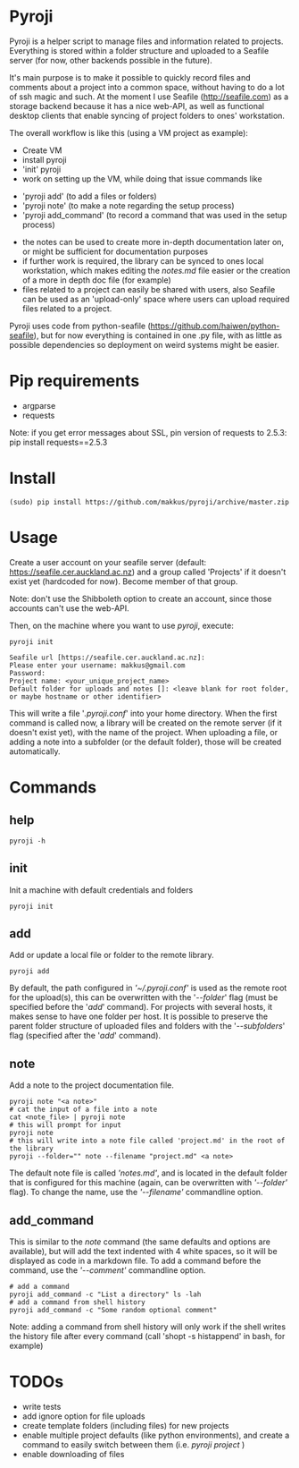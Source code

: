Pyroji
======

Pyroji is a helper script to manage files and information related to projects. Everything is stored within a folder structure and uploaded to a Seafile server (for now, other backends possible in the future).

It's main purpose is to make it possible to quickly record files and comments about a project into a common space, without having to do a lot of ssh magic and such. At the moment I use Seafile (http://seafile.com) as a storage backend because it has a nice web-API, as well as functional desktop clients that enable syncing of project folders to ones' workstation.

The overall workflow is like this (using a VM project as example):

* Create VM
* install pyroji
* 'init' pyroji
* work on setting up the VM, while doing that issue commands like
- 'pyroji add' (to add a files or folders)
- 'pyroji note' (to make a note regarding the setup process)
- 'pyroji add_command' (to record a command that was used in the setup process)
* the notes can be used to create more in-depth documentation later on, or might be sufficient for documentation purposes
* if further work is required, the library can be synced to ones local workstation, which makes editing the *notes.md* file easier or the creation of a more in depth doc file (for example)
* files related to a project can easily be shared with users, also Seafile can be used as an 'upload-only' space where users can upload required files related to a project.


Pyroji uses code from python-seafile (https://github.com/haiwen/python-seafile), but for now everything is contained in one .py file, with as little as possible dependencies so deployment on weird systems might be easier.


# Pip requirements

- argparse
- requests

Note: if you get error messages about SSL, pin version of requests to 2.5.3: pip install requests==2.5.3

# Install

    (sudo) pip install https://github.com/makkus/pyroji/archive/master.zip


# Usage

Create a user account on your seafile server (default: https://seafile.cer.auckland.ac.nz) and a group called 'Projects' if it doesn't exist yet (hardcoded for now). Become member of that group.

Note: don't use the Shibboleth option to create an account, since those accounts can't use the web-API.

Then, on the machine where you want to use *pyroji*, execute:

    pyroji init

    Seafile url [https://seafile.cer.auckland.ac.nz]: 
	Please enter your username: makkus@gmail.com
	Password: 
	Project name: <your_unique_project_name>
	Default folder for uploads and notes []: <leave blank for root folder, or maybe hostname or other identifier>


This will write a file '*.pyroji.conf*' into your home directory. When the first command is called now, a library will be created on the remote server (if it doesn't exist yet), with the name of the project. When uploading a file, or adding a note into a subfolder (or the default folder), those will be created automatically.

# Commands

## help

    pyroji -h

## init

Init a machine with default credentials and folders

	pyroji init

## add

Add or update a local file or folder to the remote library.

    pyroji add

By default, the path configured in *'~/.pyroji.conf'* is used as the remote root for the upload(s), this can be overwritten with the '*--folder*' flag (must be specified before the '*add*' command). For projects with several hosts, it makes sense to have one folder per host.
It is possible to preserve the parent folder structure of uploaded files and folders with the '*--subfolders*' flag (specified after the '*add*' command).

## note

Add a note to the project documentation file.

    pyroji note "<a note>"
	# cat the input of a file into a note
	cat <note_file> | pyroji note
	# this will prompt for input
	pyroji note
	# this will write into a note file called 'project.md' in the root of the library
	pyroji --folder="" note --filename "project.md" <a note>

The default note file is called *'notes.md'*, and is located in the default folder that is configured for this machine (again, can be overwritten with *'--folder'* flag). To change the name, use the *'--filename'* commandline option.

## add_command

This is similar to the *note* command (the same defaults and options are available), but will add the text indented with 4 white spaces, so it will be displayed as code in a markdown file. To add a command before the command, use the *'--comment'* commandline option.

    # add a command
    pyroji add_command -c "List a directory" ls -lah
	# add a command from shell history
	pyroji add_command -c "Some random optional comment"

Note: adding a command from shell history will only work if the shell writes the history file after every command (call 'shopt -s histappend' in bash, for example)

# TODOs

- write tests
- add ignore option for file uploads
- create template folders (including files) for new projects
- enable multiple project defaults (like python environments), and create a command to easily switch between them (i.e. *pyroji project <projectname>*)
- enable downloading of files
